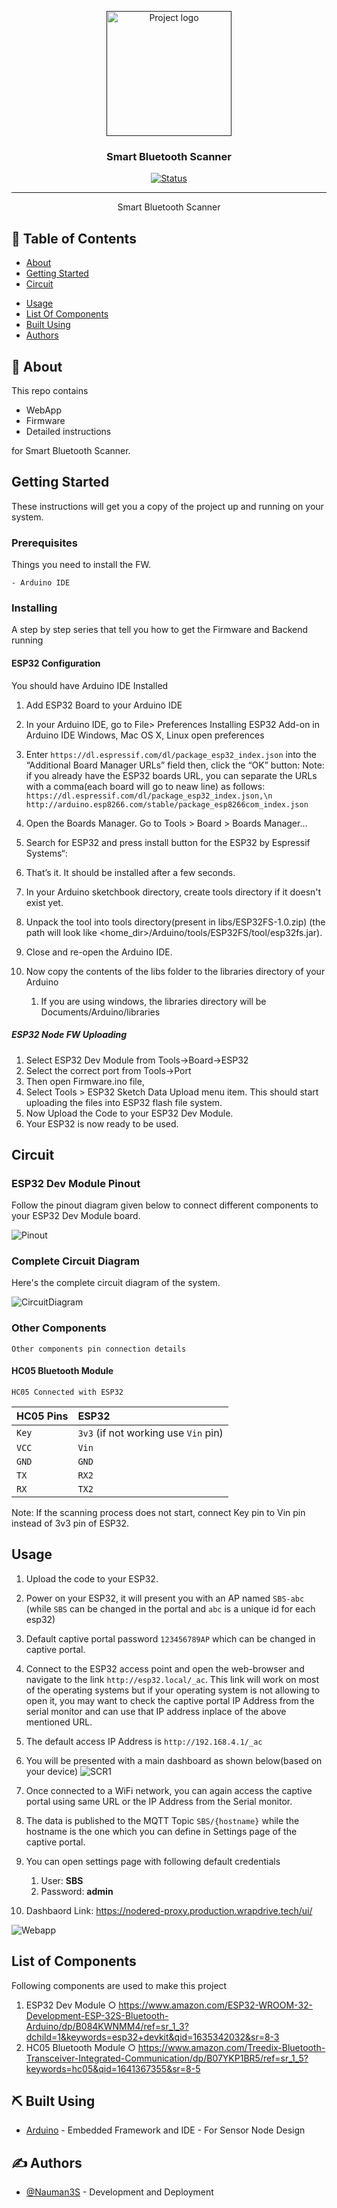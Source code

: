 <p align="center">
  <a href="" rel="noopener">
 <img width=200px height=200px src="artwork/sbs.png" alt="Project logo"></a>
</p>

<h3 align="center">Smart Bluetooth Scanner</h3>

<div align="center">

[![Status](https://img.shields.io/badge/status-active-success.svg)]()

</div>

---

<p align="center"> Smart Bluetooth Scanner
    <br> 
</p>

## 📝 Table of Contents

- [About](#about)
- [Getting Started](#getting_started)
- [Circuit](#circuit)
<!-- - [Server Details](#server)
- [MQTT Topic Details](#mqtt)
- [API Details](#api) -->
- [Usage](#usage)
- [List Of Components](#list)
- [Built Using](#built_using)
- [Authors](#authors)

## 🧐 About <a name = "about"></a>

This repo contains

- WebApp
- Firmware
- Detailed instructions

for Smart Bluetooth Scanner.

## Getting Started <a name = "getting_started"></a>

These instructions will get you a copy of the project up and running on your system.

### Prerequisites

Things you need to install the FW.

```
- Arduino IDE
```

### Installing <a name = "installing"></a>

A step by step series that tell you how to get the Firmware and Backend running

#### ESP32 Configuration

You should have Arduino IDE Installed

1.  Add ESP32 Board to your Arduino IDE
1.  In your Arduino IDE, go to File> Preferences
    Installing ESP32 Add-on in Arduino IDE Windows, Mac OS X, Linux open preferences
1.  Enter `https://dl.espressif.com/dl/package_esp32_index.json`
    into the “Additional Board Manager URLs” field then, click the “OK” button:
    Note: if you already have the ESP32 boards URL, you can separate the URLs with a comma(each board will go to neaw line) as follows:
    `https://dl.espressif.com/dl/package_esp32_index.json,\n http://arduino.esp8266.com/stable/package_esp8266com_index.json`

1.  Open the Boards Manager. Go to Tools > Board > Boards Manager…
1.  Search for ESP32 and press install button for the ESP32 by Espressif Systems“:
1.  That’s it. It should be installed after a few seconds.
1.  In your Arduino sketchbook directory, create tools directory if it doesn't exist yet.
1.  Unpack the tool into tools directory(present in libs/ESP32FS-1.0.zip) (the path will look like <home_dir>/Arduino/tools/ESP32FS/tool/esp32fs.jar).
1.  Close and re-open the Arduino IDE.

1.  Now copy the contents of the libs folder to the libraries directory of your Arduino
    1. If you are using windows, the libraries directory will be Documents/Arduino/libraries

##### ESP32 Node FW Uploading

1.  Select ESP32 Dev Module from Tools->Board->ESP32
2.  Select the correct port from Tools->Port
3.  Then open Firmware.ino file,
4.  Select Tools > ESP32 Sketch Data Upload menu item. This should start uploading the files into ESP32 flash file system.
5.  Now Upload the Code to your ESP32 Dev Module.
6.  Your ESP32 is now ready to be used.

## Circuit <a name = "circuit"></a>

### ESP32 Dev Module Pinout

Follow the pinout diagram given below to connect different components to your ESP32 Dev Module board.

![Pinout](Circuit/esp32pinout.jpg)

### Complete Circuit Diagram

Here's the complete circuit diagram of the system.

![CircuitDiagram](Circuit/Circuit_bb.png)

### Other Components

```http
Other components pin connection details
```

#### HC05 Bluetooth Module

```HC05 Connected with ESP32```

| HC05 Pins | ESP32 | 
| :--- | :--- | 
| `Key` | `3v3` (if not working use `Vin` pin) |
| `VCC` | `Vin` |
| `GND` | `GND` | 
| `TX` | `RX2` | 
| `RX` | `TX2` | 

Note: If the scanning process does not start, connect Key pin to Vin pin instead of 3v3 pin of ESP32.

## Usage <a name = "usage"></a>

1.  Upload the code to your ESP32.
2.  Power on your ESP32, it will present you with an AP named `SBS-abc` (while `SBS` can be changed in the portal and `abc` is a unique id for each esp32) 
3.  Default captive portal password `123456789AP` which can be changed in captive portal. 
4.  Connect to the ESP32 access point and open the web-browser and navigate to the link `http://esp32.local/_ac`. This link will work on most of the operating systems but if your operating system is not allowing to open it, you may want to check the captive portal IP Address from the serial monitor and can use that IP address inplace of the above mentioned URL. 
5.  The default access IP Address is `http://192.168.4.1/_ac` 
6.  You will be presented with a main dashboard as shown below(based on your device)
![SCR1](artwork/scr1.png)

7.  Once connected to a WiFi network, you can again access the captive portal using same URL or the IP Address from the Serial monitor.
8. The data is published to the MQTT Topic `SBS/{hostname}` while the hostname is the one which you can define in Settings page of the captive portal.
9. You can open settings page with following default credentials
   1.  User: **SBS**
   2.  Password: **admin**
10.  Dashbaord Link: https://nodered-proxy.production.wrapdrive.tech/ui/

![Webapp](artwork/webapp.png)

## List of Components <a name = "list"></a>

Following components are used to make this project

1.  ESP32 Dev Module
    ○ https://www.amazon.com/ESP32-WROOM-32-Development-ESP-32S-Bluetooth-Arduino/dp/B084KWNMM4/ref=sr_1_3?dchild=1&keywords=esp32+devkit&qid=1635342032&sr=8-3
2.  HC05 Bluetooth Module
    ○ https://www.amazon.com/Treedix-Bluetooth-Transceiver-Integrated-Communication/dp/B07YKP1BR5/ref=sr_1_5?keywords=hc05&qid=1641367355&sr=8-5

## ⛏️ Built Using <a name = "built_using"></a>


- [Arduino](https://www.arduino.cc/) - Embedded Framework and IDE - For Sensor Node Design


## ✍️ Authors <a name = "authors"></a>

- [@Nauman3S](https://github.com/Nauman3S) - Development and Deployment

